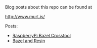 Blog posts about this repo can be found at

http://www.murt.is/

Posts:
* [RaspberryPi Bazel Crosstool](http://www.murt.is/articles/2018-02/raspberry-pi-bazel-crosstool)
* [Bazel and Resin](http://www.murt.is/articles/2018-02/bazel-and-resin)
